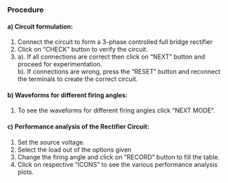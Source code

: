 ### Procedure

#### a) Circuit formulation:<br>
1. Connect the circuit to form a 3-phase controlled full bridge rectifier<br>
2. Click on “CHECK” button to verify the circuit.<br>
3. a). If all connections are correct then click on “NEXT” button and proceed for experimentation.<br>
b). If connections are wrong, press the “RESET” button and reconnect the terminals to create the correct circuit.<br>

#### b) Waveforms for different firing angles:<br>
1. To see the waveforms for different firing angles click “NEXT MODE”.<br>

#### c) Performance analysis of the Rectifier Circuit:<br>
1. Set the source voltage.<br>
2. Select the load out of the options given<br>
3. Change the firing angle and click on “RECORD” button to fill the table.<br>
4. Click on respective “ICONS” to see the various performance analysis plots.<br>
